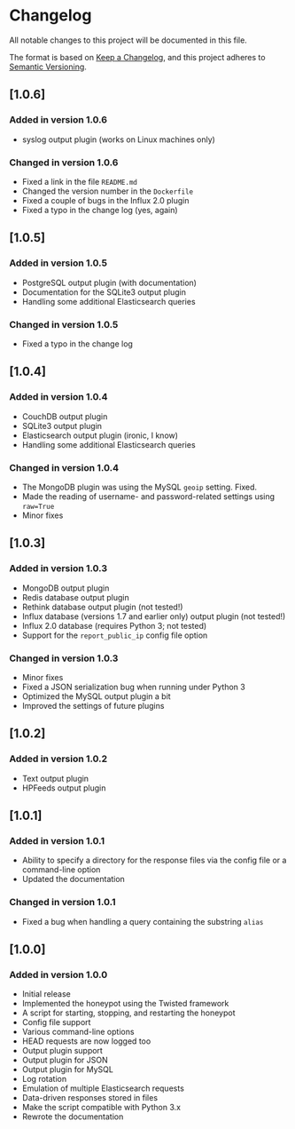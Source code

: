 # Changelog

All notable changes to this project will be documented in this file.

The format is based on [Keep a Changelog](https://keepachangelog.com/en/1.0.0/),
and this project adheres to [Semantic Versioning](https://semver.org/spec/v2.0.0.html).

## [1.0.6]

### Added in version 1.0.6

* syslog output plugin (works on Linux machines only)

### Changed in version 1.0.6

* Fixed a link in the file `README.md`
* Changed the version number in the `Dockerfile`
* Fixed a couple of bugs in the Influx 2.0 plugin
* Fixed a typo in the change log (yes, again)

## [1.0.5]

### Added in version 1.0.5

* PostgreSQL output plugin (with documentation)
* Documentation for the SQLite3 output plugin
* Handling some additional Elasticsearch queries

### Changed in version 1.0.5

* Fixed a typo in the change log

## [1.0.4]

### Added in version 1.0.4

* CouchDB output plugin
* SQLite3 output plugin
* Elasticsearch output plugin (ironic, I know)
* Handling some additional Elasticsearch queries

### Changed in version 1.0.4

* The MongoDB plugin was using the MySQL `geoip` setting. Fixed.
* Made the reading of username- and password-related settings using `raw=True`
* Minor fixes

## [1.0.3]

### Added in version 1.0.3

* MongoDB output plugin
* Redis database output plugin
* Rethink database output plugin (not tested!)
* Influx database (versions 1.7 and earlier only) output plugin (not tested!)
* Influx 2.0 database (requires Python 3; not tested)
* Support for the `report_public_ip` config file option

### Changed in version 1.0.3

* Minor fixes
* Fixed a JSON serialization bug when running under Python 3
* Optimized the MySQL output plugin a bit
* Improved the settings of future plugins

## [1.0.2]

### Added in version 1.0.2

* Text output plugin
* HPFeeds output plugin

## [1.0.1]

### Added in version 1.0.1

* Ability to specify a directory for the response files via the config file or a command-line option
* Updated the documentation

### Changed in version 1.0.1

* Fixed a bug when handling a query containing the substring `alias`

## [1.0.0]

### Added in version 1.0.0

* Initial release
* Implemented the honeypot using the Twisted framework
* A script for starting, stopping, and restarting the honeypot
* Config file support
* Various command-line options
* HEAD requests are now logged too
* Output plugin support
* Output plugin for JSON
* Output plugin for MySQL
* Log rotation
* Emulation of multiple Elasticsearch requests
* Data-driven responses stored in files
* Make the script compatible with Python 3.x
* Rewrote the documentation

